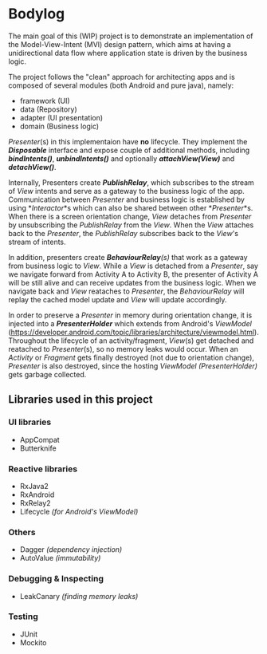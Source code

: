 # Bodylog

The main goal of this (WIP) project is to demonstrate an implementation of the Model-View-Intent (MVI) design pattern, which aims at having a unidirectional data flow where application state is driven by the business logic.

The project follows the "clean" approach for architecting apps and is composed of several modules (both Android and pure java), namely:
- framework (UI)
- data (Repository)
- adapter (UI presentation)
- domain (Business logic)
 
_Presenter_(s) in this implementaion have **no** lifecycle. They implement the **_Disposable_** interface and expose couple of additional methods, including **_bindIntents()_**, **_unbindIntents()_** and optionally **_attachView(View)_** and **_detachView()_**. 

Internally, Presenters create **_PublishRelay_**, which subscribes to the stream of _View_ intents and serve as a gateway to the business logic of the app. Communication between _Presenter_ and business logic is established by using *_Interactor_*s which can also be shared between other *_Presenter_*s. When there is a screen orientation change, _View_ detaches from _Presenter_ by unsubscribing the _PublishRelay_ from the _View_. When the _View_ attaches back to the _Presenter_, the _PublishRelay_ subscribes back to the _View_'s stream of intents.

In addition, presenters create **_BehaviourRelay_**_(s)_ that work as a gateway from business logic to _View_. While a _View_ is detached from a _Presenter_, say we navigate forward from Activity A to Activity B, the presenter of Activity A will be still alive and can receive updates from the business logic. When we navigate back and _View_ reataches to _Presenter_, the _BehaviourRelay_ will replay the cached model update and _View_ will update accordingly.

In order to preserve a _Presenter_ in memory during orientation change, it is injected into a **_PresenterHolder_** which extends from Android's _ViewModel_ (https://developer.android.com/topic/libraries/architecture/viewmodel.html). Throughout the lifecycle of an activity/fragment, _View_(s) get detached and reatached to _Presenter_(s), so no memory leaks would occur. When an _Activity_ or _Fragment_ gets finally destroyed (not due to orientation change), _Presenter_ is also destroyed, since the hosting _ViewModel (PresenterHolder)_ gets garbage collected.

## Libraries used in this project

### UI libraries 
- AppCompat
- Butterknife

### Reactive libraries
- RxJava2
- RxAndroid
- RxRelay2
- Lifecycle _(for Android's ViewModel)_

### Others
- Dagger _(dependency injection)_
- AutoValue _(immutability)_

### Debugging & Inspecting
- LeakCanary _(finding memory leaks)_

### Testing
- JUnit
- Mockito
